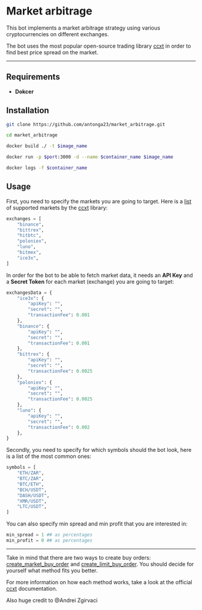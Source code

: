 
# Market arbitrage

This bot implements a market arbitrage strategy using various cryptocurrencies on different exchanges.

The bot uses the most popular open-source trading library [ccxt](https://github.com/ccxt/ccxt) in order to find best price spread on the market.

---

## Requirements

* **Dokcer**

## Installation

```bash
git clone https://github.com/antonga23/market_arbitrage.git

cd market_arbitrage

docker build ./ -t $image_name

docker run -p $port:3000 -d --name $container_name $image_name

docker logs -f $container_name
```

## Usage

First, you need to specify the markets you are going to target. Here is a [list](https://github.com/ccxt/ccxt#supported-cryptocurrency-exchange-markets) of supported markets by the [ccxt](https://github.com/ccxt/ccxt/wiki) library:

```python
exchanges = [
    "binance",
    "bittrex",
    "hitbtc",
    "poloniex",
    "luno",
    "bitmex",
    "ice3x",
]
```

In order for the bot to be able to fetch market data, it needs an **API Key** and a **Secret Token** for each market (exchange) you are going to target:

```python
exchangesData = {
    "ice3x": {
        "apiKey": "",
        "secret": "",
        "transactionFee": 0.001
    },
    "binance": {
        "apiKey": "",
        "secret": "",
        "transactionFee": 0.001
    },
    "bittrex": {
        "apiKey": "",
        "secret": "",
        "transactionFee": 0.0025
    },
    "poloniex": {
        "apiKey": "",
        "secret": "",
        "transactionFee": 0.0025
    },
    "luno": {
        "apiKey": "",
        "secret": "",
        "transactionFee": 0.002
    },
}
```

Secondly, you need to specify for which symbols should the bot look, here is a list of the most common ones:

```python
symbols = [
    "ETH/ZAR",
    "BTC/ZAR",
    "BTC/ETH",
    "BCH/USDT",
    "DASH/USDT",
    "XMR/USDT",
    "LTC/USDT",
]
```

You can also specify min spread and min profit that you are interested in:

```python
min_spread = 1 ## as percentages 
min_profit = 0 ## as percentages
```

---

Take in mind that there are two ways to create buy orders: [create_market_buy_order](https://github.com/ccxt/ccxt/wiki/Manual#market-orders) and [create_limit_buy_order](https://github.com/ccxt/ccxt/wiki/Manual#limit-orders). You should decide for yourself what method fits you better.

For more information on how each method works, take a look at the official [ccxt](https://github.com/ccxt/ccxt/wiki) documentation.

Also huge credit to @Andrei Zgirvaci
